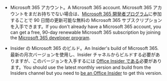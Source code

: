 * <span data-ttu-id="cc62f-101">Microsoft 365 アカウント。</span><span class="sxs-lookup"><span data-stu-id="cc62f-101">A Microsoft 365 account.</span></span> <span data-ttu-id="cc62f-102">Microsoft 365 アカウントをまだお持ちでない場合は、[Microsoft 365 開発者プログラム](https://developer.microsoft.com/office/dev-program)に参加することで 90 日間の更新可能な無料の Microsoft 365 サブスクリプションを入手できます。</span><span class="sxs-lookup"><span data-stu-id="cc62f-102">If you don't already have a Microsoft 365 account, you can get a free, 90-day renewable Microsoft 365 subscription by joining the [Microsoft 365 developer program](https://developer.microsoft.com/office/dev-program).</span></span> 

* <span data-ttu-id="cc62f-103">Insider の Microsoft 365 のビルド。</span><span class="sxs-lookup"><span data-stu-id="cc62f-103">An Insider's build of Microsoft 365.</span></span> <span data-ttu-id="cc62f-104">最新の月次バージョンを使用し、Insider チャネルからビルドする必要がありますが、このバージョンを入手するには [Office Insider である](https://products.office.com/office-insider?tab=tab-1)必要があります。</span><span class="sxs-lookup"><span data-stu-id="cc62f-104">You should use the latest monthly version and build from the Insiders channel but you need to [be an Office Insider](https://products.office.com/office-insider?tab=tab-1) to get this version.</span></span>
